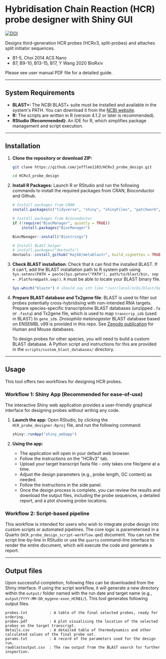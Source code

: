 # Hybridisation Chain Reaction (HCR) probe designer with Shiny GUI

[![DOI](https://zenodo.org/badge/DOI/10.5281/zenodo.15537771.svg)](https://zenodo.org/doi/10.5281/zenodo.10491693)

Designs third-generation HCR probes (HCRv3, split-probes) and attaches split initiator sequences.  

* B1-5, Choi 2014 ACS Nano
* B7, B9-10, B13-15, B17, Y Wang 2020 BioRxiv 

Please see user manual PDF file for a detailed guide. 

--- 

## System Requirements
* **BLAST+:** The NCBI BLAST+ suite must be installed and available in the system's PATH. You can download it from the [NCBI website](https://ftp.ncbi.nlm.nih.gov/blast/executables/blast+/LATEST/).
* **R:** The scripts are written in R (version 4.1.2 or later is recommended).
* **RStudio (Recommended):** An IDE for R, which simplifies package management and script execution.

---

## Installation

1.  **Clone the repository or download ZIP:**

    ```bash
    git clone https://github.com/jefflee1103/HCRv3_probe_design.git
    
    cd HCRv3_probe_design
    ```

2.  **Install R Packages:**
    Launch R or RStudio and run the following commands to install the required packages from CRAN, Bioconductor and Github.

    ```R
    # Install packages from CRAN
    install.packages(c("tidyverse", "shiny", "shinyFiles", "patchwork", "furrr", "DT", "Rcpp", "scales", "valr"))

    # Install packages from Bioconductor
    if (!require("BiocManager", quietly = TRUE))
        install.packages("BiocManager")

    BiocManager::install("Biostrings")
    
    # Install BLAST helper
    # install.packages("devtools")
    devtools::install_github("HajkD/metablastr", build_vignettes = TRUE, dependencies = TRUE)
    ```

3.  **Check BLAST installation**:
    Check that `R` can find the installed BLAST. If it can't, add the BLAST installation path to R system path using `Sys.setenv(PATH = paste(Sys.getenv("PATH"), path/to/blast/bin, sep = .Platform$path.sep))`. `R` must be able to locate your BLAST binary file. 
    
    ```R
    Sys.which("blastn") # should say sth like "/usr/local/ncbi/blast/bin/blastn" 
    ```
4. **Prepare BLAST database and Tx2gene file**:
    BLAST is used to filter out probes potentially cross-hybridising with non-intended RNA targets. Prepare species-specific transcriptome BLAST databases (unzipped `.fa` or `.fasta`) and Tx2gene file, which is used to map `transcrip_id`s (used in BLAST) to `gene_id`s. *Drosophila melanogaster* BLAST database based on ENSEMBL v99 is provided in this repo. See [Zenodo publication](https://zenodo.org/doi/10.5281/zenodo.10491693) for Human and Mouse databases.  

    To design probes for other species, you will need to build a custom BLAST database. A Python script and instructions for this are provided in the `scripts/custom_blast_databases/` directory.

---

## Usage

This tool offers two workflows for designing HCR probes.

### Workflow 1: Shiny App (Recommended for ease-of-use)

The interactive Shiny web application provides a user-friendly graphical interface for designing probes without writing any code.

1.  **Launch the app:**
    Open RStudio, by clicking the `HCR_probe_designer.Rproj` file, and run the following command:
    ```R
    shiny::runApp("shiny_webapp")
    ```
    
2.  **Using the app:**
    * The application will open in your default web browser.
    * Follow the instructions on the "HCRv3" tab.
    * Upload your target transcript fasta file - only takes one file/gene at a time.
    * Adjust the design parameters (e.g., probe length, GC content) as needed.
    * Follow the instructions in the side panel.
    * Once the design process is complete, you can review the results and download the output files, including the probe sequences, a detailed report, and a plot showing probe locations.

### Workflow 2: Script-based pipeline

This workflow is intended for users who wish to integrate probe design into custom scripts or automated pipelines. The core logic is parameterised in a Quarto (`HCR_probe_design_script-workflow.qmd`) document. You can run the script line-by-line in RStudio or use the `quarto` command-line interface to render the entire document, which will execute the code and generate a report.

---

## Output files

Upon successful completion, following files can be downloaded from the Shiny interface. If using the script workflow, it will generate a new directory within the `output/` folder named with the run date and target name (e.g., `output/YYYY-MM-DD_mygene-exon_HCRB1/`). This tool generates following output files.

    probes.txt          : A table of the final selected probes, ready for ordering.
    probes.pdf          : A plot visualising the location of the selected probes on the target transcript.
    details.csv         : A detailed table of thermodynamics and other calculated values of the final probe set.
    params.txt          : A record of the parameters used for the design run.
    rawblastoutput.csv  : The raw output from the BLAST search for further inspection.
